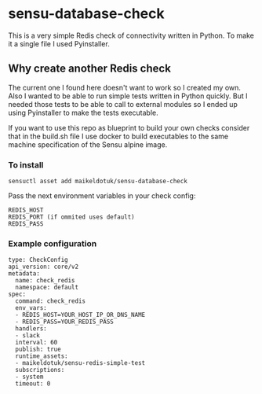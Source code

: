 # sensu-database-check

This is a very simple Redis check of connectivity written in Python. To make it a single file I used Pyinstaller. 

## Why create another Redis check

The current one I found here doesn't want to work so I created my own. Also I wanted to be able to run simple tests written in Python quickly. But I needed those tests to be able to call to external modules so I ended up using Pyinstaller to make the tests executable. 

If you want to use this repo as blueprint to build your own checks consider that in the build.sh file I use docker to build executables to the same machine specification of the Sensu alpine image. 

### To install 

```
sensuctl asset add maikeldotuk/sensu-database-check
```

Pass the next environment variables in your check config:

```
REDIS_HOST
REDIS_PORT (if ommited uses default)
REDIS_PASS 
```

### Example configuration

```
type: CheckConfig
api_version: core/v2
metadata:
  name: check_redis
  namespace: default
spec:
  command: check_redis
  env_vars:
  - REDIS_HOST=YOUR_HOST_IP_OR_DNS_NAME
  - REDIS_PASS=YOUR_REDIS_PASS
  handlers:
  - slack
  interval: 60
  publish: true
  runtime_assets:
  - maikeldotuk/sensu-redis-simple-test
  subscriptions:
  - system
  timeout: 0
```